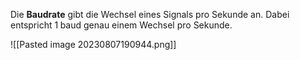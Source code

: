 Die **Baudrate** gibt die Wechsel eines Signals pro Sekunde an. Dabei entspricht $1 \; \text{baud}$ genau einem Wechsel pro Sekunde.

![[Pasted image 20230807190944.png]]

